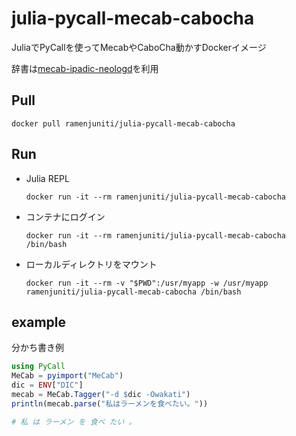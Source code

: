 # julia-pycall-mecab-cabocha

JuliaでPyCallを使ってMecabやCaboCha動かすDockerイメージ

辞書は[mecab-ipadic-neologd](https://github.com/neologd/mecab-ipadic-neologd)を利用

## Pull

```
docker pull ramenjuniti/julia-pycall-mecab-cabocha
```

## Run

* Julia REPL
    ```
    docker run -it --rm ramenjuniti/julia-pycall-mecab-cabocha
    ```

* コンテナにログイン
    ```
    docker run -it --rm ramenjuniti/julia-pycall-mecab-cabocha /bin/bash
    ```

* ローカルディレクトリをマウント
    ```
    docker run -it --rm -v "$PWD":/usr/myapp -w /usr/myapp ramenjuniti/julia-pycall-mecab-cabocha /bin/bash
    ```

## example

分かち書き例
```julia
using PyCall
MeCab = pyimport("MeCab")
dic = ENV["DIC"]
mecab = MeCab.Tagger("-d $dic -Owakati")
println(mecab.parse("私はラーメンを食べたい。"))

# 私 は ラーメン を 食べ たい 。
```